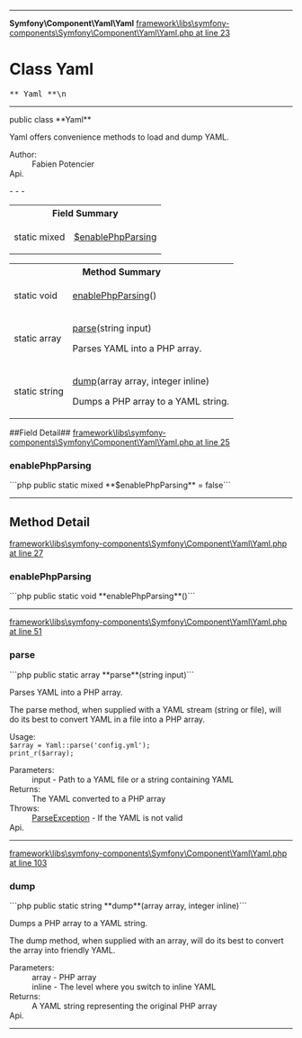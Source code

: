 - - -

**Symfony\Component\Yaml\Yaml**
<a href="https://github.com/JeyDotC/Hirudo-docs/blob/master/source/framework/libs/symfony-components/Symfony/Component/Yaml/Yaml.php.md#line23" class="location">framework\libs\symfony-components\Symfony\Component\Yaml\Yaml.php at line 23</a>

# Class Yaml #

<pre class="tree">** Yaml **\n</pre>

- - -

<p class="signature">public  class **Yaml**</p>

<div class="comment" id="overview_description"><p>Yaml offers convenience methods to load and dump YAML.</p></div>

<dl>
<dt>Author:</dt>
<dd>Fabien Potencier <fabien@symfony.com></dd>
<dt>Api.</dt>
</dl>
- - -

<table id="summary_field">
<tr><th colspan="2">Field Summary</th></tr>
<tr>
<td class="type">static  mixed</td>
<td class="description"><p class="name"><a href="#enablePhpParsing">$enablePhpParsing</a></p></td>
</tr>
</table>

<table id="summary_method">
<tr><th colspan="2">Method Summary</th></tr>
<tr>
<td class="type">static  void</td>
<td class="description"><p class="name"><a href="#enablePhpParsing()">enablePhpParsing</a>()</p></td>
</tr>
<tr>
<td class="type">static  array</td>
<td class="description"><p class="name"><a href="#parse()">parse</a>(string input)</p><p class="description">Parses YAML into a PHP array.
</p></td>
</tr>
<tr>
<td class="type">static  string</td>
<td class="description"><p class="name"><a href="#dump()">dump</a>(array array, integer inline)</p><p class="description">Dumps a PHP array to a YAML string.
</p></td>
</tr>
</table>

##Field Detail##
<a href="https://github.com/JeyDotC/Hirudo-docs/blob/master/source/framework/libs/symfony-components/Symfony/Component/Yaml/Yaml.php.md#line25" class="location">framework\libs\symfony-components\Symfony\Component\Yaml\Yaml.php at line 25</a>

<h3 id="enablePhpParsing">enablePhpParsing</h3>
```php
public static  mixed **$enablePhpParsing** = false```
<div class="details">
</div>

- - -

<h2 id="detail_method">Method Detail</h2>
<a href="https://github.com/JeyDotC/Hirudo-docs/blob/master/source/framework/libs/symfony-components/Symfony/Component/Yaml/Yaml.php.md#line27" class="location">framework\libs\symfony-components\Symfony\Component\Yaml\Yaml.php at line 27</a>

<h3 id="enablePhpParsing()">enablePhpParsing</h3>
```php
public static  void **enablePhpParsing**()```
<div class="details">
</div>

- - -

<a href="https://github.com/JeyDotC/Hirudo-docs/blob/master/source/framework/libs/symfony-components/Symfony/Component/Yaml/Yaml.php.md#line51" class="location">framework\libs\symfony-components\Symfony\Component\Yaml\Yaml.php at line 51</a>

<h3 id="parse()">parse</h3>
```php
public static  array **parse**(string input)```
<div class="details">
<p>Parses YAML into a PHP array.</p><p>The parse method, when supplied with a YAML stream (string or file),
will do its best to convert YAML in a file into a PHP array.</p><p>Usage:
<code>
$array = Yaml::parse('config.yml');
print_r($array);
</code></p><dl>
<dt>Parameters:</dt>
<dd>input - Path to a YAML file or a string containing YAML</dd>
<dt>Returns:</dt>
<dd>The YAML converted to a PHP array</dd>
<dt>Throws:</dt>
<dd><a href="../../../symfony/component/yaml/exception/parseexception.html">ParseException</a> - If the YAML is not valid</dd>
<dt>Api.</dt>
</dl>
</div>

- - -

<a href="https://github.com/JeyDotC/Hirudo-docs/blob/master/source/framework/libs/symfony-components/Symfony/Component/Yaml/Yaml.php.md#line103" class="location">framework\libs\symfony-components\Symfony\Component\Yaml\Yaml.php at line 103</a>

<h3 id="dump()">dump</h3>
```php
public static  string **dump**(array array, integer inline)```
<div class="details">
<p>Dumps a PHP array to a YAML string.</p><p>The dump method, when supplied with an array, will do its best
to convert the array into friendly YAML.</p><dl>
<dt>Parameters:</dt>
<dd>array - PHP array</dd>
<dd>inline - The level where you switch to inline YAML</dd>
<dt>Returns:</dt>
<dd>A YAML string representing the original PHP array</dd>
<dt>Api.</dt>
</dl>
</div>

- - -

